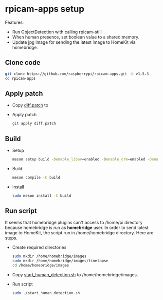 # rpicam-apps setup

Features:

- Run ObjectDetection with calling rpicam-still
- When human presence, set boolean value to a shared memory.
- Update jpg image for sending the latest image to HomeKit via homebridge.

## Clone code

```bash
git clone https://github.com/raspberrypi/rpicam-apps.git -b v1.5.3
cd rpicam-apps
```

## Apply patch

- Copy [diff.patch](diff.patch) to <cloned dir>
- Apply patch

    ```bash
    git apply diff.patch
    ```

## Build

- Setup

    ```bash
    meson setup build -Denable_libav=enabled -Denable_drm=enabled -Denable_egl=enabled -Denable_qt=enabled -Denable_opencv=disabled -Denable_tflite=disabled -Denable_hailo=disabled -Denable_imx500=true
    ```

- Build

    ```bash
    meson compile -C build
    ```

- Install

    ```bash
    sudo meson install -C build
    ```

## Run script

It seems that homebridge plugins can't access to /home/pi directory because homebridge is run as **homebridge** user. In order to send latest image to HomeKit, the script run in /home/homebridge directory. Here are steps.

- Create required directories

    ```bash
    sudo mkdir /home/homebridge/images
    sudo mkdir /home/homebridge/images/timelapse
    cd /home/homebridge/images
    ```

- Copy [start_human_detection.sh](./start_human_detection.sh) to /home/homebridge/images.

- Run script

    ```bash
    sudo ./start_human_detection.sh 
    ```
